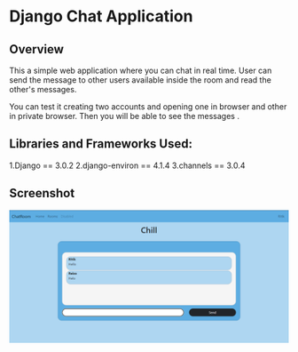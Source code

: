 # Django Chat Application 

## Overview

This a simple web application where you can chat in real time. User can send the message to other users available inside the room and read the other's messages. 

You can test it creating two accounts and opening one in browser and other in private browser. Then you will be able to see the messages .

## Libraries and Frameworks Used:
1.Django == 3.0.2
2.django-environ == 4.1.4
3.channels == 3.0.4

## Screenshot
<img src="static/images/pic.png" alt="Screenshot">


